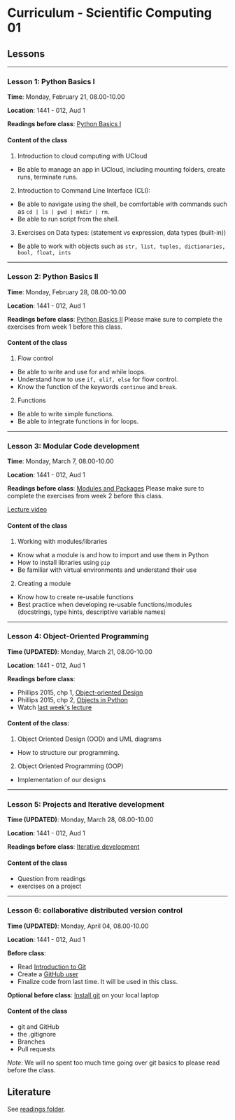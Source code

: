 # Curriculum - Scientific Computing 01


## Lessons
---



### Lesson 1: Python Basics I
<!-- IM -->

**Time**: Monday, February 21, 08.00-10.00

**Location**: 1441 - 012, Aud 1

**Readings before class**: [Python Basics I](https://github.com/CHCAA-EDUX/scientific-computing-01/blob/main/readings/class1_basics1.md)

#### Content of the class

1) Introduction to cloud computing with UCloud

 -  Be able to manage an app in UCloud, including mounting folders, create runs, terminate runs.

2) Introduction to Command Line Interface (CLI):
 -  Be able to navigate using the shell, be comfortable with commands such as ` cd | ls | pwd | mkdir | rm `.
 - Be able to run script from the shell.

3) Exercises on Data types: (statement vs expression, data types (built-in))
- Be able to work with objects such as `str, list, tuples, dictionaries, bool, float, ints`

---
<!--
#### After the class the student should be able to:
1) Be able to manage an app in UCloud, including mounting folders, create runs, terminate runs.

2) Be able to navigate using the shell, be comfortable with commands such as ` cd | ls | pwd | mkdir | rm `. Be able to run script from the shell.


3) Be able to work with objects such as `str, list, tuples, dictionaries, bool, float, ints`

-->
<!-- Error messages -->

### Lesson 2: Python Basics II

<!-- Lasse -->

**Time**: Monday, February 28, 08.00-10.00

**Location**: 1441 - 012, Aud 1

**Readings before class**:
[Python Basics II](https://github.com/CHCAA-EDUX/scientific-computing-01/blob/main/readings/class2_basics2.md)
Please make sure to complete the exercises from week 1 before this class.
<!-- Links til inspiration:
* https://github.com/CHCAA-EDUX/Programming-for-the-Humanities-E21/blob/main/lessons/flow_control.md
* https://github.com/CHCAA-EDUX/Scientific-Computing-Workshop-E21/blob/main/day-1-oop/day-1.2-afternoon.md
 -->

#### Content of the class
1) Flow control
- Be able to write and use for and while loops.
- Understand how to use `if, elif, else` for flow control.
- Know the function of the keywords `continue` and `break`.

2) Functions
- Be able to write simple functions.
- Be able to integrate functions in for loops.


---

### Lesson 3: Modular Code development
<!-- Lasse -->
<!-- IM kan ikke være der -->
**Time**: Monday, March 7, 08.00-10.00

**Location**: 1441 - 012, Aud 1

**Readings before class**:
[Modules and Packages](https://github.com/CHCAA-EDUX/scientific-computing-01/blob/main/readings/class3_modules.md)
Please make sure to complete the exercises from week 2 before this class.

[Lecture video](https://youtu.be/-zNK3N-hYyg)

#### Content of the class
1) Working with modules/libraries
- Know what a module is and how to import and use them in Python
- How to install libraries using `pip`
- Be familiar with virtual environments and understand their use

2) Creating a module
- Know how to create re-usable functions
- Best practice when developing re-usable functions/modules (docstrings, type hints, descriptive variable names)

<!-- import i R -->


<!-- prøv at load en pakke der ikke er installeret -> error -> gå i terminal -> pip install -> snak om nice med requirements.txt og venvs.. Giver mindre mening på ucloud, mere lokalt

best practice med modules: docstrings, type hints, iterative development (små funktioner)
modules: os, time, numpy (pandas)
virtual environments (step by step guide)
-->

---

### Lesson 4: Object-Oriented Programming
<!-- IM -->
**Time (UPDATED)**: Monday, March 21, 08.00-10.00

**Location**: 1441 - 012, Aud 1

**Readings before class**: 
- Phillips 2015, chp 1, [Object-oriented Design](https://github.com/CHCAA-EDUX/Programming-for-the-Humanities-E21/blob/main/reading/Phillipos-2015-OOP-01.pdf)
- Phillips 2015, chp 2, [Objects in Python](https://github.com/CHCAA-EDUX/scientific-computing-01/blob/main/readings/Phillipos-2015-OOP-02.pdf)
- Watch [last week's lecture](https://youtu.be/-zNK3N-hYyg)

#### Content of the class:
1) Object Oriented Design (OOD) and UML diagrams
 - How to structure our programming.

2) Object Oriented Programming (OOP)
-  Implementation of our designs

<!-- https://python.astrotech.io/design-patterns/uml/class-diagram.html -->
<!-- * Agent-based models -->

---
### Lesson 5: Projects and Iterative development
<!-- kenneth -->

**Time (UPDATED)**: Monday, March 28, 08.00-10.00

**Location**: 1441 - 012, Aud 1

**Readings before class**: [Iterative development](readings/class4_iterative_devolopment.md)

#### Content of the class

* Question from readings
* exercises on a project

---

### Lesson 6: collaborative distributed version control
<!-- kenneth -->

**Time (UPDATED)**: Monday, April 04, 08.00-10.00

**Location**: 1441 - 012, Aud 1

**Before class**:
- Read [Introduction to Git](https://github.com/CHCAA-EDUX/scientific-computing-01/blob/main/readings/introduction-to-git.md)
- Create a [GitHub user](https://www.google.com/url?sa=t&rct=j&q=&esrc=s&source=web&cd=&ved=2ahUKEwig2fnl_JL2AhUNPuwKHSCRAlsQFnoECAcQAQ&url=https%3A%2F%2Fgithub.com%2Fjoin&usg=AOvVaw0H9TK-nu7JfXaoNeNMgJEk)
- Finalize code from last time. It will be used in this class.

**Optional before class**: [Install git](https://docs.github.com/en/get-started/quickstart/set-up-git) on your local laptop


#### Content of the class

* git and GitHub
* the .gitignore
* Branches
* Pull requests

*Note*: We will no spent too much time going over git basics to please read before the class.


## Literature
See [readings folder](https://github.com/CHCAA-EDUX/scientific-computing-01/tree/main/readings).

<!-- https://github.com/CHCAA-EDUX/Scientific-Computing-Workshop-E21/blob/main/day-1-oop/day-1.1-morning.md -->


<!-- ### Missing topics

* data structures
* 2d vs nd
* code style
  Automated testing -->
